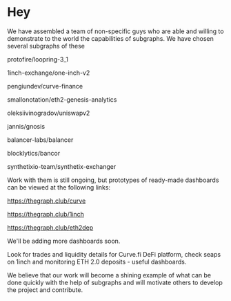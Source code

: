 # Hey
We have assembled a team of non-specific guys who are able and willing to demonstrate to the world the capabilities of subgraphs. 
We have chosen several subgraphs of these

protofire/loopring-3_1

1inch-exchange/one-inch-v2

pengiundev/curve-finance

smallonotation/eth2-genesis-analytics

oleksiivinogradov/uniswapv2

jannis/gnosis

balancer-labs/balancer

blocklytics/bancor

synthetixio-team/synthetix-exchanger


Work with them is still ongoing, but prototypes of ready-made dashboards can be viewed at the following links:

https://thegraph.club/curve

https://thegraph.club/1inch

https://thegraph.club/eth2dep


We'll be adding more dashboards soon.

Look for trades and liquidity details for Curve.fi DeFi platform, check seaps on 1inch and monitoring ETH 2.0 deposits - useful dashboards.

We believe that our work will become a shining example of what can be done quickly with the help of subgraphs and will motivate others to develop the project and contribute.

